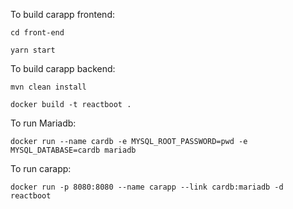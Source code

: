 
To build carapp frontend:

```cd front-end```

```yarn start```

To build carapp backend:

```mvn clean install```

```docker build -t reactboot .```

To run Mariadb:

```docker run --name cardb -e MYSQL_ROOT_PASSWORD=pwd -e MYSQL_DATABASE=cardb mariadb```

To run carapp:

```docker run -p 8080:8080 --name carapp --link cardb:mariadb -d reactboot```

